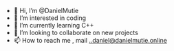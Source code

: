 - 👋 Hi, I’m @DanielMutie
- 👀 I’m interested in coding
- 🌱 I’m currently learning C++
- 💞️ I’m looking to collaborate on new projects
- 📫 How to reach me , mail ..daniel@danielmutie.online

<!---
DanielMutie/DanielMutie is a ✨ special ✨ repository because its `README.md` (this file) appears on your GitHub profile.
You can click the Preview link to take a look at your changes.
--->
